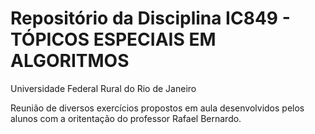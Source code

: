 # Repositório da Disciplina IC849 - TÓPICOS ESPECIAIS EM ALGORITMOS

Universidade Federal Rural do Rio de Janeiro

Reunião de diversos exercícios propostos em aula desenvolvidos pelos alunos com a oritentação do professor Rafael Bernardo.

